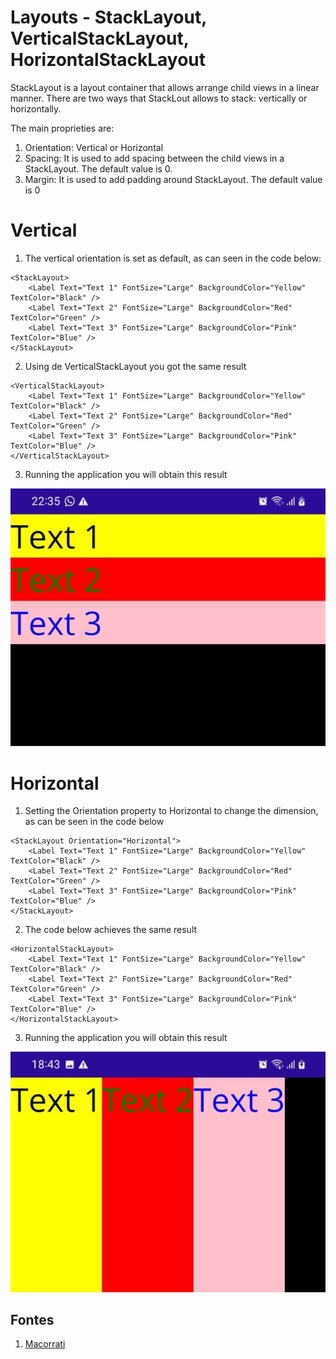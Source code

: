 # Layouts - StackLayout, VerticalStackLayout, HorizontalStackLayout

StackLayout is a layout container that allows arrange child views in a linear manner. There are two ways that StackLout allows to stack: vertically or horizontally.

The main proprieties are:

1. Orientation: Vertical or Horizontal
2. Spacing: It is used to add spacing between the child views in a StackLayout. The default value is 0. 
3. Margin: It is used to add padding around StackLayout. The default value is 0

# Vertical

1. The vertical orientation is set as default, as can seen in the code below:

```
<StackLayout>
    <Label Text="Text 1" FontSize="Large" BackgroundColor="Yellow" TextColor="Black" />
    <Label Text="Text 2" FontSize="Large" BackgroundColor="Red" TextColor="Green" />
    <Label Text="Text 3" FontSize="Large" BackgroundColor="Pink" TextColor="Blue" />
</StackLayout>
```

2. Using de VerticalStackLayout you got the same result

```
<VerticalStackLayout>
    <Label Text="Text 1" FontSize="Large" BackgroundColor="Yellow" TextColor="Black" />
    <Label Text="Text 2" FontSize="Large" BackgroundColor="Red" TextColor="Green" />
    <Label Text="Text 3" FontSize="Large" BackgroundColor="Pink" TextColor="Blue" />
</VerticalStackLayout>
```

3. Running the application you will obtain this result

<p align="center"><img src="img01.jpg" /></p>

# Horizontal

1. Setting the Orientation property to Horizontal to change the dimension, as can be seen in the code below

```
<StackLayout Orientation="Horizontal">
    <Label Text="Text 1" FontSize="Large" BackgroundColor="Yellow" TextColor="Black" />
    <Label Text="Text 2" FontSize="Large" BackgroundColor="Red" TextColor="Green" />
    <Label Text="Text 3" FontSize="Large" BackgroundColor="Pink" TextColor="Blue" />
</StackLayout>
```

2. The code below achieves the same result

```
<HorizontalStackLayout>
    <Label Text="Text 1" FontSize="Large" BackgroundColor="Yellow" TextColor="Black" />
    <Label Text="Text 2" FontSize="Large" BackgroundColor="Red" TextColor="Green" />
    <Label Text="Text 3" FontSize="Large" BackgroundColor="Pink" TextColor="Blue" />
</HorizontalStackLayout>
```

3. Running the application you will obtain this result

<p align="center"><img src="img02.jpg" /></p>

<!--
# Layouts - StackLayout, VerticalStackLayout, HorizontalStackLayout
# Horizontal
-->

## Fontes

1. [Macorrati](https://youtu.be/D8gkGd1N8E8?si=VgFw2y10R6U4oz76)